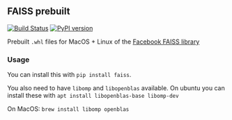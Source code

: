 ## FAISS prebuilt

[![Build Status](https://travis-ci.org/onfido/faiss.svg?branch=master)](https://travis-ci.org/onfido/faiss)
[![PyPI version](https://img.shields.io/pypi/v/faiss.svg)](https://pypi.org/project/faiss/)

Prebuilt `.whl` files for MacOS + Linux of the [Facebook FAISS library](https://github.com/facebookresearch/faiss)

### Usage

You can install this with `pip install faiss`.

You also need to have `libomp` and `libopenblas` available. On ubuntu you can install these with `apt install libopenblas-base libomp-dev`

On MacOS: `brew install libomp openblas`
